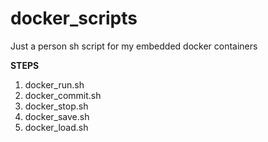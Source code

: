 # docker_scripts
Just a person sh script for my embedded docker containers

**STEPS**

1. docker_run.sh
2. docker_commit.sh
3. docker_stop.sh
4. docker_save.sh
5. docker_load.sh
